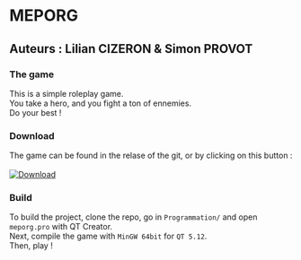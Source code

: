 # MEPORG
## Auteurs : Lilian CIZERON & Simon PROVOT
### The game

This is a simple roleplay game.<br>
You take a hero, and you fight a ton of ennemies.<br>
Do your best !

### Download
The game can be found in the relase of the git, or by clicking on this button :<br><br>
[![Download](https://img.shields.io/github/v/release/lilianc2000/Meporg?color=green)](https://github.com/Lilianc2000/Meporg/releases/tag/v1.0)

### Build

To build the project, clone the repo, go in `Programmation/` and open `meporg.pro` with QT Creator.<br>
Next, compile the game with `MinGW 64bit` for `QT 5.12`.<br>
Then, play !
